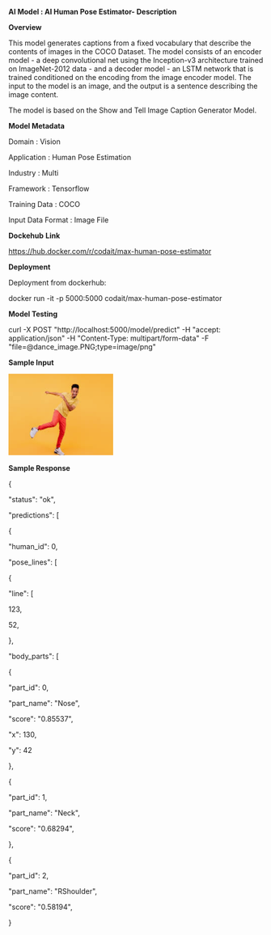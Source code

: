 
**AI Model : AI Human Pose Estimator- Description**

**Overview**

This model generates captions from a fixed vocabulary that describe the contents of images in the COCO Dataset. The model consists of an encoder model - a deep convolutional net using the Inception-v3 architecture trained on ImageNet-2012 data - and a decoder model - an LSTM network that is trained conditioned on the encoding from the image encoder model. The input to the model is an image, and the output is a sentence describing the image content.  
  
The model is based on the Show and Tell Image Caption Generator Model.

**Model Metadata**

Domain : Vision

Application : Human Pose Estimation

Industry : Multi

Framework : Tensorflow

Training Data : COCO

Input Data Format : Image File

**Dockehub** **Link**

https://hub.docker.com/r/codait/max-human-pose-estimator

**Deployment**

Deployment from dockerhub:

docker run -it -p 5000:5000 codait/max-human-pose-estimator

**Model Testing**

curl -X POST "http://localhost:5000/model/predict" -H "accept: application/json" -H "Content-Type: multipart/form-data" -F "file=@dance\_image.PNG;type=image/png"

**Sample Input**

![](ai-human-pose-estimator-description_files/image001.png)

**Sample Response**

{

 "status": "ok",

 "predictions": \[

 {

 "human\_id": 0,

 "pose\_lines": \[

 {

 "line": \[

 123,

 52,

 },

"body\_parts": \[

 {

 "part\_id": 0,

 "part\_name": "Nose",

 "score": "0.85537",

 "x": 130,

 "y": 42

 },

 {

 "part\_id": 1,

 "part\_name": "Neck",

 "score": "0.68294",

 },

 {

 "part\_id": 2,

 "part\_name": "RShoulder",

 "score": "0.58194",

 }
